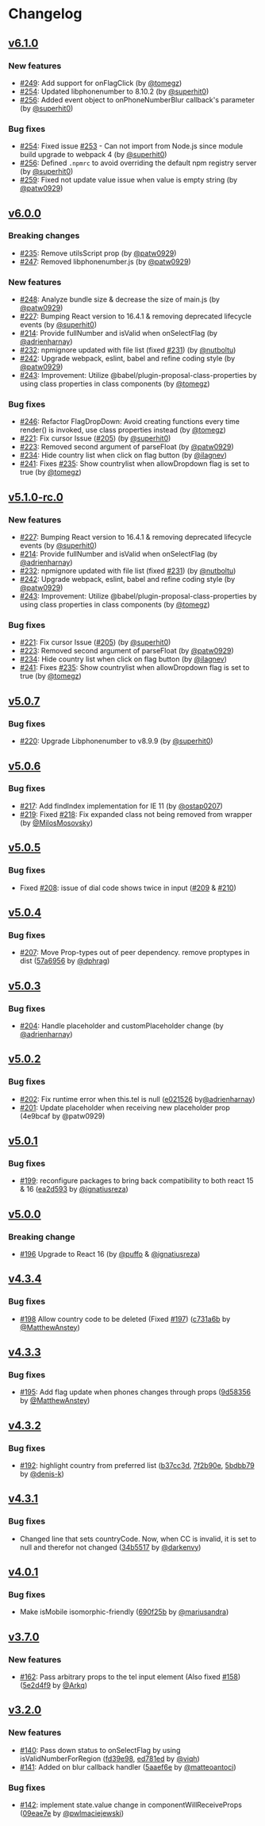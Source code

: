 # Changelog

## [v6.1.0](https://github.com/patw0929/react-intl-tel-input/releases/tag/v6.1.0)

### New features

- [#249](https://github.com/patw0929/react-intl-tel-input/pull/249): Add support for onFlagClick (by [@tomegz](https://github.com/tomegz))
- [#254](https://github.com/patw0929/react-intl-tel-input/pull/254): Updated libphonenumber to 8.10.2 (by [@superhit0](https://github.com/superhit0))
- [#256](https://github.com/patw0929/react-intl-tel-input/pull/256): Added event object to onPhoneNumberBlur callback's parameter (by [@superhit0](https://github.com/superhit0))

### Bug fixes

- [#254](https://github.com/patw0929/react-intl-tel-input/pull/254): Fixed issue [#253](https://github.com/patw0929/react-intl-tel-input/issues/253) - Can not import from Node.js since module build upgrade to webpack 4 (by [@superhit0](https://github.com/superhit0))
- [#256](https://github.com/patw0929/react-intl-tel-input/pull/256): Defined `.npmrc` to avoid overriding the default npm registry server (by [@superhit0](https://github.com/superhit0))
- [#259](https://github.com/patw0929/react-intl-tel-input/pull/259): Fixed not update value issue when value is empty string (by [@patw0929](https://github.com/patw0929))

## [v6.0.0](https://github.com/patw0929/react-intl-tel-input/releases/tag/v6.0.0)

### Breaking changes

- [#235](https://github.com/patw0929/react-intl-tel-input/pull/245): Remove utilsScript prop (by [@patw0929](https://github.com/patw0929))
- [#247](https://github.com/patw0929/react-intl-tel-input/pull/247): Removed libphonenumber.js (by [@patw0929](https://github.com/patw0929))

### New features

- [#248](https://github.com/patw0929/react-intl-tel-input/pull/248): Analyze bundle size & decrease the size of main.js (by [@patw0929](https://github.com/patw0929))
- [#227](https://github.com/patw0929/react-intl-tel-input/pull/227): Bumping React version to 16.4.1 & removing deprecated lifecycle events (by [@superhit0](https://github.com/superhit0))
- [#214](https://github.com/patw0929/react-intl-tel-input/pull/214): Provide fullNumber and isValid when onSelectFlag (by [@adrienharnay](https://github.com/adrienharnay))
- [#232](https://github.com/patw0929/react-intl-tel-input/pull/232): npmignore updated with file list (fixed [#231](https://github.com/patw0929/react-intl-tel-input/issues/231)) (by [@nutboltu](https://github.com/nutboltu))
- [#242](https://github.com/patw0929/react-intl-tel-input/pull/242): Upgrade webpack, eslint, babel and refine coding style (by [@patw0929](https://github.com/patw0929))
- [#243](https://github.com/patw0929/react-intl-tel-input/pull/243): Improvement: Utilize @babel/plugin-proposal-class-properties by using class properties in class components (by [@tomegz](https://github.com/tomegz))

### Bug fixes

- [#246](https://github.com/patw0929/react-intl-tel-input/pull/246): Refactor FlagDropDown: Avoid creating functions every time render() is invoked, use class properties instead (by [@tomegz](https://github.com/tomegz))
- [#221](https://github.com/patw0929/react-intl-tel-input/pull/221): Fix cursor Issue ([#205](https://github.com/patw0929/react-intl-tel-input/issues/205)) (by [@superhit0](https://github.com/superhit0))
- [#223](https://github.com/patw0929/react-intl-tel-input/pull/223): Removed second argument of parseFloat (by [@patw0929](https://github.com/patw0929))
- [#234](https://github.com/patw0929/react-intl-tel-input/pull/234): Hide country list when click on flag button (by [@ilagnev](https://github.com/ilagnev))
- [#241](https://github.com/patw0929/react-intl-tel-input/pull/241): Fixes [#235](https://github.com/patw0929/react-intl-tel-input/issues/235): Show countrylist when allowDropdown flag is set to true (by [@tomegz](https://github.com/tomegz))

## [v5.1.0-rc.0](https://github.com/patw0929/react-intl-tel-input/releases/tag/v5.1.0-rc.0)

### New features

- [#227](https://github.com/patw0929/react-intl-tel-input/pull/227): Bumping React version to 16.4.1 & removing deprecated lifecycle events (by [@superhit0](https://github.com/superhit0))
- [#214](https://github.com/patw0929/react-intl-tel-input/pull/214): Provide fullNumber and isValid when onSelectFlag (by [@adrienharnay](https://github.com/adrienharnay))
- [#232](https://github.com/patw0929/react-intl-tel-input/pull/232): npmignore updated with file list (fixed [#231](https://github.com/patw0929/react-intl-tel-input/issues/231)) (by [@nutboltu](https://github.com/nutboltu))
- [#242](https://github.com/patw0929/react-intl-tel-input/pull/242): Upgrade webpack, eslint, babel and refine coding style (by [@patw0929](https://github.com/patw0929))
- [#243](https://github.com/patw0929/react-intl-tel-input/pull/243): Improvement: Utilize @babel/plugin-proposal-class-properties by using class properties in class components (by [@tomegz](https://github.com/tomegz))

### Bug fixes

- [#221](https://github.com/patw0929/react-intl-tel-input/pull/221): Fix cursor Issue ([#205](https://github.com/patw0929/react-intl-tel-input/issues/205)) (by [@superhit0](https://github.com/superhit0))
- [#223](https://github.com/patw0929/react-intl-tel-input/pull/223): Removed second argument of parseFloat (by [@patw0929](https://github.com/patw0929))
- [#234](https://github.com/patw0929/react-intl-tel-input/pull/234): Hide country list when click on flag button (by [@ilagnev](https://github.com/ilagnev))
- [#241](https://github.com/patw0929/react-intl-tel-input/pull/241): Fixes [#235](https://github.com/patw0929/react-intl-tel-input/issues/235): Show countrylist when allowDropdown flag is set to true (by [@tomegz](https://github.com/tomegz))

## [v5.0.7](https://github.com/patw0929/react-intl-tel-input/releases/tag/v5.0.7)

### Bug fixes

- [#220](https://github.com/patw0929/react-intl-tel-input/pull/220): Upgrade Libphonenumber to v8.9.9 (by [@superhit0](https://github.com/superhit0))


## [v5.0.6](https://github.com/patw0929/react-intl-tel-input/releases/tag/v5.0.6)

### Bug fixes

- [#217](https://github.com/patw0929/react-intl-tel-input/pull/217): Add findIndex implementation for IE 11 (by [@ostap0207](https://github.com/ostap0207))
- [#219](https://github.com/patw0929/react-intl-tel-input/pull/219): Fixed [#218](https://github.com/patw0929/react-intl-tel-input/issues/218): Fix expanded class not being removed from wrapper (by [@MilosMosovsky](https://github.com/MilosMosovsky))


## [v5.0.5](https://github.com/patw0929/react-intl-tel-input/releases/tag/v5.0.5)

### Bug fixes

- Fixed [#208](https://github.com/patw0929/react-intl-tel-input/issues/208): issue of dial code shows twice in input ([#209](https://github.com/patw0929/react-intl-tel-input/pull/209) & [#210](https://github.com/patw0929/react-intl-tel-input/pull/210))


## [v5.0.4](https://github.com/patw0929/react-intl-tel-input/releases/tag/v5.0.4)

### Bug fixes

- [#207](https://github.com/patw0929/react-intl-tel-input/pull/207): Move Prop-types out of peer dependency. remove proptypes in dist ([57a6956](https://github.com/patw0929/react-intl-tel-input/commit/57a695617582a7662e1af4a66d326a9ff7d61ba7) by [@dphrag](https://github.com/dphrag))


## [v5.0.3](https://github.com/patw0929/react-intl-tel-input/releases/tag/v5.0.3)

### Bug fixes

- [#204](https://github.com/patw0929/react-intl-tel-input/pull/204): Handle placeholder and customPlaceholder change (by [@adrienharnay](https://github.com/adrienharnay))


## [v5.0.2](https://github.com/patw0929/react-intl-tel-input/releases/tag/v5.0.2)

### Bug fixes

- [#202](https://github.com/patw0929/react-intl-tel-input/pull/202): Fix runtime error when this.tel is null ([e021526](https://github.com/patw0929/react-intl-tel-input/commit/e02152686a39ae76dc801aa5a31df5f5b00e74ea) by[@adrienharnay](https://github.com/adrienharnay))
- [#201](https://github.com/patw0929/react-intl-tel-input/pull/201): Update placeholder when receiving new placeholder prop (4e9bcaf by @patw0929)

## [v5.0.1](https://github.com/patw0929/react-intl-tel-input/releases/tag/v5.0.1)

### Bug fixes

- [#199](https://github.com/patw0929/react-intl-tel-input/pull/199): reconfigure packages to bring back compatibility to both react 15 & 16 ([ea2d593](https://github.com/patw0929/react-intl-tel-input/commit/ea2d593df075d59446d58f11df2d191afb813c6b) by [@ignatiusreza](https://github.com/ignatiusreza))


## [v5.0.0](https://github.com/patw0929/react-intl-tel-input/releases/tag/v5.0.0)

### Breaking change

- [#196](https://github.com/patw0929/react-intl-tel-input/pull/196) Upgrade to React 16 (by [@puffo](https://github.com/puffo) & [@ignatiusreza](https://github.com/ignatiusreza))


## [v4.3.4](https://github.com/patw0929/react-intl-tel-input/releases/tag/v4.3.4)

### Bug fixes

- [#198](https://github.com/patw0929/react-intl-tel-input/pull/198) Allow country code to be deleted (Fixed [#197](https://github.com/patw0929/react-intl-tel-input/issues/197)) ([c731a6b](https://github.com/patw0929/react-intl-tel-input/commit/c731a6b913b5d8852d886c4b0e35ae7cbc7c37b7) by [@MatthewAnstey](https://github.com/MatthewAnstey))


## [v4.3.3](https://github.com/patw0929/react-intl-tel-input/releases/tag/v4.3.3)

### Bug fixes

- [#195](https://github.com/patw0929/react-intl-tel-input/pull/195): Add flag update when phones changes through props ([9d58356](https://github.com/patw0929/react-intl-tel-input/commit/9d583560a80c0ff30ff5bf390d6ebcb31cea1130) by [@MatthewAnstey](https://github.com/MatthewAnstey))


## [v4.3.2](https://github.com/patw0929/react-intl-tel-input/releases/tag/v4.3.2)

### Bug fixes

- [#192](https://github.com/patw0929/react-intl-tel-input/pull/192): highlight country from preferred list ([b37cc3d](https://github.com/patw0929/react-intl-tel-input/commit/b37cc3d6c1f7d9f2b94dc912b4698b0143c5d4ee), [7f2b90e](https://github.com/patw0929/react-intl-tel-input/commit/7f2b90ecd74768e0a729327bd4af7e8ee4deeba3), [5bdbb79](https://github.com/patw0929/react-intl-tel-input/commit/5bdbb798bfec46c0df2237c2c52ceb72ef8b8ec0) by [@denis-k](https://github.com/denis-k))


## [v4.3.1](https://github.com/patw0929/react-intl-tel-input/releases/tag/v4.3.1)

### Bug fixes

- Changed line that sets countryCode. Now, when CC is invalid, it is set to null and therefor not changed ([34b5517](https://github.com/patw0929/react-intl-tel-input/commit/34b551772d3a21d823e42864f99d5f925ff9273a) by [@darkenvy](https://github.com/darkenvy))


## [v4.0.1](https://github.com/patw0929/react-intl-tel-input/releases/tag/v4.0.1)

### Bug fixes

- Make isMobile isomorphic-friendly ([690f25b](https://github.com/patw0929/react-intl-tel-input/commit/690f25b954fde8e810d029e70515229849722ff2) by [@mariusandra](https://github.com/mariusandra))


## [v3.7.0](https://github.com/patw0929/react-intl-tel-input/releases/tag/v3.7.0)

### New features

- [#162](https://github.com/patw0929/react-intl-tel-input/pull/162): Pass arbitrary props to the tel input element (Also fixed [#158](https://github.com/patw0929/react-intl-tel-input/issues/158)) ([5e2d4f9](https://github.com/patw0929/react-intl-tel-input/commit/5e2d4f999942b6cb33beb518ff317de76d6fafac) by [@Arkq](https://github.com/Arkq))


## [v3.2.0](https://github.com/patw0929/react-intl-tel-input/releases/tag/v3.2.0)

### New features

- [#140](https://github.com/patw0929/react-intl-tel-input/pull/140): Pass down status to onSelectFlag by using isValidNumberForRegion ([fd39e98](https://github.com/patw0929/react-intl-tel-input/commit/fd39e98607b833aec297a2dcfd23b7149a267677), [ed781ed](https://github.com/patw0929/react-intl-tel-input/commit/ed781edcc8bb686e43cb75998f2cf9a04e387349) by [@viqh](https://github.com/viqh))
- [#141](https://github.com/patw0929/react-intl-tel-input/pull/141): Added on blur callback handler ([5aaef6e](https://github.com/patw0929/react-intl-tel-input/commit/5aaef6edb0a0a3f27b28e9bb1fd4e31e7142d020) by [@matteoantoci](https://github.com/matteoantoci))

### Bug fixes

- [#142](https://github.com/patw0929/react-intl-tel-input/pull/142): implement state.value change in componentWillReceiveProps ([09eae7e](https://github.com/patw0929/react-intl-tel-input/commit/09eae7ec7132ab70fb34ffc1a2ff26becfe6424a) by [@pwlmaciejewski](https://github.com/pwlmaciejewski))

